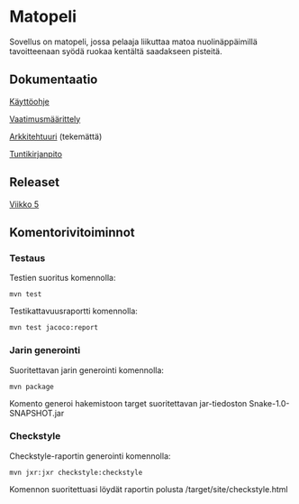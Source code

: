 # Matopeli

Sovellus on matopeli, jossa pelaaja liikuttaa matoa nuolinäppäimillä tavoitteenaan syödä ruokaa kentältä saadakseen pisteitä.

## Dokumentaatio

[Käyttöohje](https://github.com/hctarkia/ot-harjoitustyo/blob/master/dokumentaatio/kayttoohje.md)

[Vaatimusmäärittely](https://github.com/hctarkia/ot-harjoitustyo/blob/master/dokumentaatio/vaatimusmaarittely.md)

[Arkkitehtuuri](https://github.com/hctarkia/ot-harjoitustyo/blob/master/dokumentaatio/arkkitehtuuri.md) (tekemättä)

[Tuntikirjanpito](https://github.com/hctarkia/ot-harjoitustyo/blob/master/dokumentaatio/tuntikirjanpito.md)

## Releaset

[Viikko 5](https://github.com/hctarkia/ot-harjoitustyo/releases/tag/viikko5)

## Komentorivitoiminnot

### Testaus

Testien suoritus komennolla:

```
mvn test
```

Testikattavuusraportti komennolla:

```
mvn test jacoco:report
```

### Jarin generointi

Suoritettavan jarin generointi komennolla:

```
mvn package
```

Komento generoi hakemistoon target suoritettavan jar-tiedoston Snake-1.0-SNAPSHOT.jar

### Checkstyle

Checkstyle-raportin generointi komennolla:

```
mvn jxr:jxr checkstyle:checkstyle
```

Komennon suoritettuasi löydät raportin polusta /target/site/checkstyle.html
